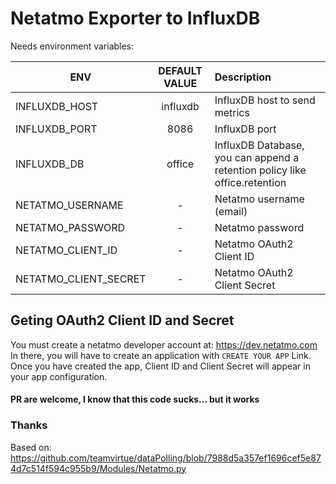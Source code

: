 # Netatmo Exporter to InfluxDB
Needs environment variables:  

| ENV |  DEFAULT VALUE |  Description |
|----------|:-------------:|:------|
| INFLUXDB_HOST |  influxdb | InfluxDB host to send metrics |
| INFLUXDB_PORT | 8086 |   InfluxDB port |
| INFLUXDB_DB | office | InfluxDB Database, you can append a retention policy like office.retention |
| NETATMO_USERNAME | - | Netatmo username (email) |
| NETATMO_PASSWORD | - | Netatmo password |
| NETATMO_CLIENT_ID| - | Netatmo OAuth2 Client ID |
| NETATMO_CLIENT_SECRET | -| Netatmo OAuth2 Client Secret |

## Geting OAuth2 Client ID and Secret
You must create a netatmo developer account at: https://dev.netatmo.com
In there, you will have to create an application with `CREATE YOUR APP` Link.
Once you have created the app, Client ID and Client Secret will appear in your app configuration.

#### PR are welcome, I know that this code sucks... but it works

### Thanks
Based on: https://github.com/teamvirtue/dataPolling/blob/7988d5a357ef1696cef5e874d7c514f594c955b9/Modules/Netatmo.py
